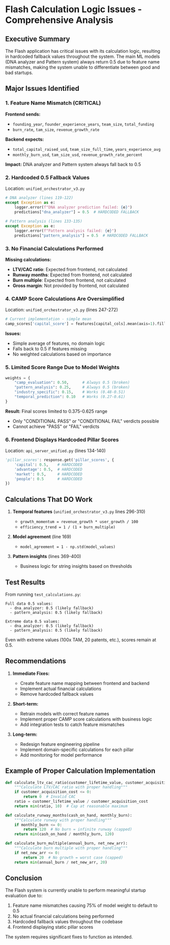 # Flash Calculation Logic Issues - Comprehensive Analysis

## Executive Summary

The Flash application has critical issues with its calculation logic, resulting in hardcoded fallback values throughout the system. The main ML models (DNA analyzer and Pattern system) always return 0.5 due to feature name mismatches, making the system unable to differentiate between good and bad startups.

## Major Issues Identified

### 1. Feature Name Mismatch (CRITICAL)

**Frontend sends:**
- `founding_year`, `founder_experience_years`, `team_size`, `total_funding`
- `burn_rate`, `tam_size`, `revenue_growth_rate`

**Backend expects:**
- `total_capital_raised_usd`, `team_size_full_time`, `years_experience_avg`
- `monthly_burn_usd`, `tam_size_usd`, `revenue_growth_rate_percent`

**Impact:** DNA analyzer and Pattern system always fall back to 0.5

### 2. Hardcoded 0.5 Fallback Values

Location: `unified_orchestrator_v3.py`

```python
# DNA analyzer (lines 119-122)
except Exception as e:
    logger.error(f"DNA analyzer prediction failed: {e}")
    predictions["dna_analyzer"] = 0.5  # HARDCODED FALLBACK
    
# Pattern analysis (lines 133-135)
except Exception as e:
    logger.error(f"Pattern analysis failed: {e}")
    predictions["pattern_analysis"] = 0.5  # HARDCODED FALLBACK
```

### 3. No Financial Calculations Performed

**Missing calculations:**
- **LTV/CAC ratio**: Expected from frontend, not calculated
- **Runway months**: Expected from frontend, not calculated  
- **Burn multiple**: Expected from frontend, not calculated
- **Gross margin**: Not provided by frontend, not calculated

### 4. CAMP Score Calculations Are Oversimplified

Location: `unified_orchestrator_v3.py` (lines 247-272)

```python
# Current implementation - simple mean
camp_scores['capital_score'] = features[capital_cols].mean(axis=1).fillna(0.5)
```

**Issues:**
- Simple average of features, no domain logic
- Falls back to 0.5 if features missing
- No weighted calculations based on importance

### 5. Limited Score Range Due to Model Weights

```python
weights = {
    "camp_evaluation": 0.50,      # Always 0.5 (broken)
    "pattern_analysis": 0.25,     # Always 0.5 (broken)
    "industry_specific": 0.15,    # Works (0.48-0.51)
    "temporal_prediction": 0.10   # Works (0.27-0.61)
}
```

**Result:** Final scores limited to 0.375-0.625 range
- Only "CONDITIONAL PASS" or "CONDITIONAL FAIL" verdicts possible
- Cannot achieve "PASS" or "FAIL" verdicts

### 6. Frontend Displays Hardcoded Pillar Scores

Location: `api_server_unified.py` (lines 134-140)

```python
'pillar_scores': response.get('pillar_scores', {
    'capital': 0.5,    # HARDCODED
    'advantage': 0.5,  # HARDCODED
    'market': 0.5,     # HARDCODED
    'people': 0.5      # HARDCODED
})
```

## Calculations That DO Work

1. **Temporal features** (`unified_orchestrator_v3.py` lines 296-310)
   - `growth_momentum = revenue_growth * user_growth / 100`
   - `efficiency_trend = 1 / (1 + burn_multiple)`

2. **Model agreement** (line 169)
   - `model_agreement = 1 - np.std(model_values)`

3. **Pattern insights** (lines 369-400)
   - Business logic for string insights based on thresholds

## Test Results

From running `test_calculations.py`:

```
Full data 0.5 values:
  - dna_analyzer: 0.5 (likely fallback)
  - pattern_analysis: 0.5 (likely fallback)

Extreme data 0.5 values:
  - dna_analyzer: 0.5 (likely fallback)
  - pattern_analysis: 0.5 (likely fallback)
```

Even with extreme values (100x TAM, 20 patents, etc.), scores remain at 0.5.

## Recommendations

1. **Immediate Fixes:**
   - Create feature name mapping between frontend and backend
   - Implement actual financial calculations
   - Remove hardcoded fallback values

2. **Short-term:**
   - Retrain models with correct feature names
   - Implement proper CAMP score calculations with business logic
   - Add integration tests to catch feature mismatches

3. **Long-term:**
   - Redesign feature engineering pipeline
   - Implement domain-specific calculations for each pillar
   - Add monitoring for model performance

## Example of Proper Calculation Implementation

```python
def calculate_ltv_cac_ratio(customer_lifetime_value, customer_acquisition_cost):
    """Calculate LTV/CAC ratio with proper handling"""
    if customer_acquisition_cost <= 0:
        return 0  # Invalid CAC
    ratio = customer_lifetime_value / customer_acquisition_cost
    return min(ratio, 10)  # Cap at reasonable maximum

def calculate_runway_months(cash_on_hand, monthly_burn):
    """Calculate runway with proper handling"""
    if monthly_burn <= 0:
        return 120  # No burn = infinite runway (capped)
    return min(cash_on_hand / monthly_burn, 120)

def calculate_burn_multiple(annual_burn, net_new_arr):
    """Calculate burn multiple with proper handling"""
    if net_new_arr <= 0:
        return 20  # No growth = worst case (capped)
    return min(annual_burn / net_new_arr, 20)
```

## Conclusion

The Flash system is currently unable to perform meaningful startup evaluation due to:
1. Feature name mismatches causing 75% of model weight to default to 0.5
2. No actual financial calculations being performed
3. Hardcoded fallback values throughout the codebase
4. Frontend displaying static pillar scores

The system requires significant fixes to function as intended.